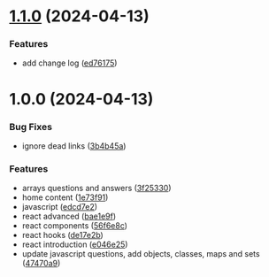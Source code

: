 # [1.1.0](https://github.com/armancodv/frontend-interview/compare/v1.0.0...v1.1.0) (2024-04-13)


### Features

* add change log ([ed76175](https://github.com/armancodv/frontend-interview/commit/ed76175aeafdb00bdf6841a50a5796dd0bf1be39))

# 1.0.0 (2024-04-13)


### Bug Fixes

* ignore dead links ([3b4b45a](https://github.com/armancodv/frontend-interview/commit/3b4b45a7309e6751cad63e28c84d3457358fbabe))


### Features

* arrays questions and answers ([3f25330](https://github.com/armancodv/frontend-interview/commit/3f2533001138585f82682d6895efe10d2a061432))
* home content ([1e73f91](https://github.com/armancodv/frontend-interview/commit/1e73f91933ebddcd8d1bc0a2de31dff9399f46ee))
* javascript ([edcd7e2](https://github.com/armancodv/frontend-interview/commit/edcd7e2e9c6687df757793a9204d232e8a02f6be))
* react advanced ([bae1e9f](https://github.com/armancodv/frontend-interview/commit/bae1e9f613ed5279c1ec82988118211260f10929))
* react components ([56f6e8c](https://github.com/armancodv/frontend-interview/commit/56f6e8c78522c51854008c50d3199f8f9df2846f))
* react hooks ([de17e2b](https://github.com/armancodv/frontend-interview/commit/de17e2b44f12dd09da6e8f85c94e9cda1a05be44))
* react introduction ([e046e25](https://github.com/armancodv/frontend-interview/commit/e046e254fd8f0a901a50d6af7fe300bb35db7e88))
* update javascript questions, add objects, classes, maps and sets ([47470a9](https://github.com/armancodv/frontend-interview/commit/47470a945934ba664ea091e39d88f91d5197fa77))
